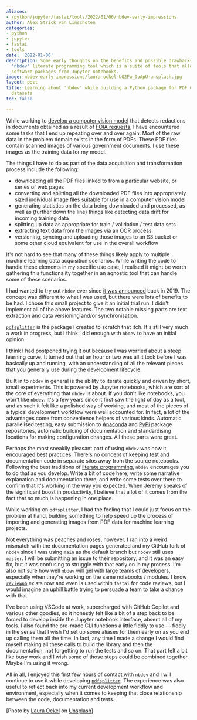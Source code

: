 ```yaml
---
aliases:
- /python/jupyter/fastai/tools/2022/01/06/nbdev-early-impressions
author: Alex Strick van Linschoten
categories:
- python
- jupyter
- fastai
- tools
date: '2022-01-06'
description: Some early thoughts on the benefits and possible drawbacks of using fastai's
  'nbdev' literate programming tool which is a suite of tools that allows you to Python
  software packages from Jupyter notebooks.
image: nbdev-early-impressions/laura-ockel-UQ2Fw_9oApU-unsplash.jpg
layout: post
title: Learning about 'nbdev' while building a Python package for PDF machine learning
  datasets
toc: false

---
```


While working to
[develop a computer vision model](https://mlops.systems/categories/#redactionmodel)
that detects redactions in documents obtained as a result of
[FOIA requests](<https://en.wikipedia.org/wiki/Freedom_of_Information_Act_(United_States)>),
I have encountered some tasks that I end up repeating over and over again. Most
of the raw data in the problem domain exists in the form of PDFs. These PDF
files contain scanned images of various government documents. I use these images
as the training data for my model.

The things I have to do as part of the data acquisition and transformation
process include the following:

- downloading all the PDF files linked to from a particular website, or series
  of web pages
- converting and splitting all the downloaded PDF files into appropriately sized
  individual image files suitable for use in a computer vision model
- generating statistics on the data being downloaded and processed, as well as
  (further down the line) things like detecting data drift for incoming training
  data
- splitting up data as appropriate for train / validation / test data sets
- extracting text data from the images via an OCR process
- versioning, syncing and uploading those images to an S3 bucket or some other
  cloud equivalent for use in the overall workflow

It's not hard to see that many of these things likely apply to multiple machine
learning data acquisition scenarios. While writing the code to handle these
elements in my specific use case, I realised it might be worth gathering this
functionality together in an agnostic tool that can handle some of these
scenarios.

I had wanted to try out `nbdev` ever since
[it was announced](https://www.fast.ai/2019/12/02/nbdev/) back in 2019. The
concept was different to what I was used, but there were lots of benefits to be
had. I chose this small project to give it an initial trial run. I didn't
implement all of the above features. The two notable missing parts are text
extraction and data versioning and/or synchronisation.

[`pdfsplitter`](https://github.com/strickvl/pdfsplitter/tree/main/) is the
package I created to scratch that itch. It's still very much a work in progress,
but I think I did enough with `nbdev` to have an initial opinion.

I think I had postponed trying it out because I was worried about a steep
learning curve. It turned out that an hour or two was all it took before I was
basically up and running, with an understanding of all the relevant pieces that
you generally use during the development lifecycle.

Built in to `nbdev` in general is the ability to iterate quickly and driven by
short, small experiments. This is powered by Jupyter notebooks, which are sort
of the core of everything that `nbdev` is about. If you don't like notebooks,
you won't like `nbdev`. It's a few years since it first saw the light of day as
a tool, and as such it felt like a polished way of working, and most of the
pieces of a typical development workflow were well accounted for. In fact, a lot
of the advantages come from convenience helpers of various kinds. Automatic
parallelised testing, easy submission to
[Anaconda](https://anaconda.org/anaconda/repo) and [PyPi](https://pypi.org)
package repositories, automatic building of documentation and standardising
locations for making configuration changes. All these parts were great.

Perhaps the most sneakily pleasant part of using `nbdev` was how it encouraged
best practices. There's no concept of keeping test and documentation code in
separate silos away from the source notebooks. Following the best traditions of
[literate programming](http://literateprogramming.com), `nbdev` encourages you
to do that as you develop. Write a bit of code here, write some narrative
explanation and documentation there, and write some tests over there to confirm
that it's working in the way you expected. When Jeremy speaks of the significant
boost in productivity, I believe that a lot of it comes from the fact that so
much is happening in one place.

While working on `pdfsplitter`, I had the feeling that I could just focus on the
problem at hand, building something to help speed up the process of importing
and generating images from PDF data for machine learning projects.

Not everything was peaches and roses, however. I ran into a weird mismatch with
the documentation pages generated and my GitHub fork of `nbdev` since I was
using `main` as the default branch but `nbdev` still uses `master`. I will be
submitting an issue to their repository, and it was an easy fix, but it was
confusing to struggle with that early on in my process. I'm also not sure how
well `nbdev` will gel with large teams of developers, especially when they're
working on the same notebooks / modules. I know
[`reviewnb`](https://www.reviewnb.com) exists now and even is used within
`fastai` for code reviews, but I would imagine an uphill battle trying to
persuade a team to take a chance with that.

I've been using VSCode at work, supercharged with GitHub Copilot and various
other goodies, so it honestly felt like a bit of a step back to be forced to
develop inside the Jupyter notebook interface, absent all of my tools. I also
found the pre-made CLI functions a little fiddly to use — fiddly in the sense
that I wish I'd set up some aliases for them early on as you end up calling them
all the time. In fact, any time I made a change I would find myself making all
these calls to build the library and then the documentation, not forgetting to
run the tests and so on. That part felt a bit like busy work and I wish some of
those steps could be combined together. Maybe I'm using it wrong.

All in all, I enjoyed this first few hours of contact with `nbdev` and I will
continue to use it while developing
[`pdfsplitter`](https://github.com/strickvl/pdfsplitter/). The experience was
also useful to reflect back into my current development workflow and
environment, especially when it comes to keeping that close relationship between
the code, documentation and tests.

[Photo by <a
href="https://unsplash.com/@viazavier?utm_source=unsplash&utm_medium=referral&utm_content=creditCopyText">Laura
Ockel</a> on <a
href="https://unsplash.com/s/photos/cogs?utm_source=unsplash&utm_medium=referral&utm_content=creditCopyText">Unsplash</a>]
